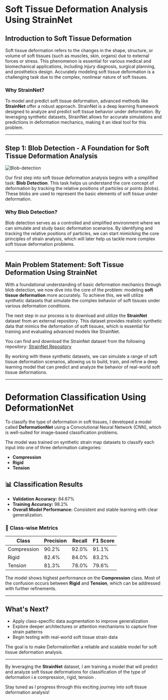 # **Soft Tissue Deformation Analysis Using StrainNet**

## **Introduction to Soft Tissue Deformation**

Soft tissue deformation refers to the changes in the shape, structure, or volume of soft tissues (such as muscles, skin, organs) due to external forces or stress. This phenomenon is essential for various medical and biomechanical applications, including injury diagnosis, surgical planning, and prosthetics design. Accurately modeling soft tissue deformation is a challenging task due to the complex, nonlinear nature of soft tissues.

### **Why StrainNet?**

To model and predict soft tissue deformation, advanced methods like **StrainNet** offer a robust approach. StrainNet is a deep learning framework designed to analyze and predict soft tissue behavior under deformation. By leveraging synthetic datasets, StrainNet allows for accurate simulations and predictions in deformation mechanics, making it an ideal tool for this problem.

---

## **Step 1: Blob Detection - A Foundation for Soft Tissue Deformation Analysis**

![Blob-detection](../Blob-detection)

Our first step into soft tissue deformation analysis begins with a simplified task: **Blob Detection**. This task helps us understand the core concept of deformation by tracking the relative positions of particles or points (blobs). These blobs are used to represent the basic elements of soft tissue under deformation.

### **Why Blob Detection?**

Blob detection serves as a controlled and simplified environment where we can simulate and study basic deformation scenarios. By identifying and tracking the relative positions of particles, we can start mimicking the core principles of strain analysis, which will later help us tackle more complex soft tissue deformation problems.

---

## **Main Problem Statement: Soft Tissue Deformation Using StrainNet**

With a foundational understanding of basic deformation mechanics through blob detection, we now dive into the core of the problem: modeling **soft tissue deformation** more accurately. To achieve this, we will utilize synthetic datasets that simulate the complex behavior of soft tissues under various deformation conditions.

The next step in our process is to download and utilize the **StrainNet** dataset from an external repository. This dataset provides realistic synthetic data that mimics the deformation of soft tissues, which is essential for training and evaluating advanced models like StrainNet.

You can find and download the StrainNet dataset from the following repository: [StrainNet Repository](https://github.com/reecehuff/StrainNet)

By working with these synthetic datasets, we can simulate a range of soft tissue deformation scenarios, allowing us to build, train, and refine a deep learning model that can predict and analyze the behavior of real-world soft tissue deformations.

---

#  Deformation Classification Using DeformationNet

To classify the type of deformation in soft tissues, I developed a model called **DeformationNet** using a Convolutional Neural Network (CNN), which is well-suited for image-based classification problems.

The model was trained on synthetic strain map datasets to classify each input into one of three deformation categories:

- **Compression**
- **Rigid**
- **Tension**

## 📊 Classification Results

- **Validation Accuracy:** 84.67%
- **Training Accuracy:** 98.2%
- **Overall Model Performance:** Consistent and stable learning with clear generalization.

### 🔹 Class-wise Metrics

| Class       | Precision | Recall | F1 Score |
|-------------|-----------|--------|----------|
| Compression | 90.2%     | 92.0%  | 91.1%    |
| Rigid       | 82.4%     | 84.0%  | 83.2%    |
| Tension     | 81.3%     | 78.0%  | 79.6%    |

The model shows highest performance on the **Compression** class. Most of the confusion occurs between **Rigid** and **Tension**, which can be addressed with further refinements.

---

## **What's Next?**

- Apply class-specific data augmentation to improve generalization
- Explore deeper architectures or attention mechanisms to capture finer strain patterns
- Begin testing with real-world soft tissue strain data

The goal is to make DeformationNet a reliable and scalable model for soft tissue deformation analysis.

---

By leveraging the **StrainNet** dataset, I am training a model that will predict and analyze soft tissue deformations for classification of the type of deformation i.e compression, rigid, tension .

Stay tuned as I progress through this exciting journey into soft tissue deformation analysis!

